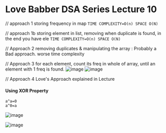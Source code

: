 ​Love Babber DSA Series Lecture 10
===


// approach 1 storing frequency in map 
```TIME COMPLEXITY=O(n) SPACE O(N)```


// approach 1b storing element in list, removing when duplicate is found, in the end you have ele
```TIME COMPLEXITY=O(n) SPACE O(N)```

// Approach 2 removing duplicates & manipulating the array : Probably a Bad approach. worse time complexity


// Approach 3 for each element, count its freq in whole of array, until an element with 1 freq is found.
![image](https://user-images.githubusercontent.com/72220114/174468522-c84b87f7-a036-4f17-b9fb-5bb65de1c590.png)
![image](https://user-images.githubusercontent.com/72220114/174468691-de6692cd-17c6-41ff-a52a-34d646a36cca.png)



// Approach 4 Love's Approach explained in Lecture 

#### Using XOR Property
```
a^a=0
a^0=a
```

![image](https://user-images.githubusercontent.com/72220114/174468628-5a7ebcb0-a316-40df-9133-d122a2c45765.png)

![image](https://user-images.githubusercontent.com/72220114/174468684-16813d7e-1114-4436-83c0-f156e277e61e.png)
